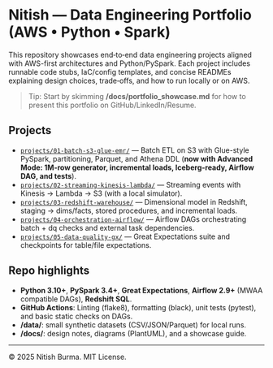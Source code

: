 # Nitish — Data Engineering Portfolio (AWS • Python • Spark)

This repository showcases end‑to‑end data engineering projects aligned with AWS-first architectures and Python/PySpark.
Each project includes runnable code stubs, IaC/config templates, and concise READMEs explaining design choices,
trade‑offs, and how to run locally or on AWS.

> Tip: Start by skimming **/docs/portfolio_showcase.md** for how to present this portfolio on GitHub/LinkedIn/Resume.

## Projects
- [`projects/01-batch-s3-glue-emr/`](projects/01-batch-s3-glue-emr) — Batch ETL on S3 with Glue-style PySpark, partitioning, Parquet, and Athena DDL (**now with Advanced Mode: 1M-row generator, incremental loads, Iceberg-ready, Airflow DAG, and tests**).
- [`projects/02-streaming-kinesis-lambda/`](projects/02-streaming-kinesis-lambda) — Streaming events with Kinesis → Lambda → S3 (with a local simulator).
- [`projects/03-redshift-warehouse/`](projects/03-redshift-warehouse) — Dimensional model in Redshift, staging → dims/facts, stored procedures, and incremental loads.
- [`projects/04-orchestration-airflow/`](projects/04-orchestration-airflow) — Airflow DAGs orchestrating batch + dq checks and external task dependencies.
- [`projects/05-data-quality-gx/`](projects/05-data-quality-gx) — Great Expectations suite and checkpoints for table/file expectations.

## Repo highlights
- **Python 3.10+**, **PySpark 3.4+**, **Great Expectations**, **Airflow 2.9+** (MWAA compatible DAGs), **Redshift SQL**.
- **GitHub Actions**: Linting (flake8), formatting (black), unit tests (pytest), and basic static checks on DAGs.
- **/data/**: small synthetic datasets (CSV/JSON/Parquet) for local runs.
- **/docs/**: design notes, diagrams (PlantUML), and a showcase guide.

---

© 2025 Nitish Burma. MIT License.
